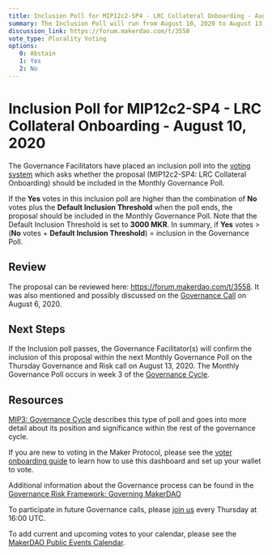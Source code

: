 ```yaml
---
title: Inclusion Poll for MIP12c2-SP4 - LRC Collateral Onboarding - August 10, 2020
summary: The Inclusion Poll will run from August 10, 2020 to August 13, 2020 and will determine whether the proposal at hand should proceed to next week's Governance Poll. 
discussion_link: https://forum.makerdao.com/t/3558
vote_type: Plurality Voting
options:
   0: Abstain
   1: Yes
   2: No
---
```

# Inclusion Poll for MIP12c2-SP4 - LRC Collateral Onboarding - August 10, 2020

The Governance Facilitators have placed an inclusion poll into the [voting system](https://vote.makerdao.com/polling) which asks whether the proposal (MIP12c2-SP4: LRC Collateral Onboarding) should be included in the Monthly Governance Poll.

If the **Yes** votes in this inclusion poll are higher than the combination of **No** votes plus the **Default Inclusion Threshold** when the poll ends, the proposal should be included in the Monthly Governance Poll. Note that the Default Inclusion Threshold is set to **3000 MKR**. In summary, if **Yes** votes > (**No** votes + **Default Inclusion Threshold**) = inclusion in the Governance Poll.

## Review

The proposal can be reviewed here: https://forum.makerdao.com/t/3558. It was also mentioned and possibly discussed on the [Governance Call](https://forum.makerdao.com/t/3469) on August 6, 2020.

## Next Steps

If the Inclusion poll passes, the Governance Facilitator(s) will confirm the inclusion of this proposal within the next Monthly Governance Poll on the Thursday Governance and Risk call on August 13, 2020. The Monthly Governance Poll occurs in week 3 of the [Governance Cycle](https://github.com/makerdao/mips/blob/Accepted/MIP3/mip3.md).

## Resources

[MIP3: Governance Cycle](https://github.com/makerdao/mips/blob/Accepted/MIP3/mip3.md) describes this type of poll and goes into more detail about its position and significance within the rest of the governance cycle.

If you are new to voting in the Maker Protocol, please see the [voter onboarding guide](https://community-development.makerdao.com/onboarding/voter-onboarding) to learn how to use this dashboard and set up your wallet to vote.

Additional information about the Governance process can be found in the [Governance Risk Framework: Governing MakerDAO](https://community-development.makerdao.com/governance/governance-risk-framework)

To participate in future Governance calls, please [join us](https://community-development.makerdao.com/governance/governance-and-risk-meetings) every Thursday at 16:00 UTC.

To add current and upcoming votes to your calendar, please see the [MakerDAO Public Events Calendar](https://calendar.google.com/calendar/embed?src=makerdao.com_3efhm2ghipksegl009ktniomdk%40group.calendar.google.com&ctz=America%2FLos_Angeles).

